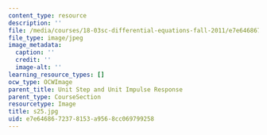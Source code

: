 ```yaml
---
content_type: resource
description: ''
file: /media/courses/18-03sc-differential-equations-fall-2011/e7e6468672378153a9568cc069799258_s25.jpg
file_type: image/jpeg
image_metadata:
  caption: ''
  credit: ''
  image-alt: ''
learning_resource_types: []
ocw_type: OCWImage
parent_title: Unit Step and Unit Impulse Response
parent_type: CourseSection
resourcetype: Image
title: s25.jpg
uid: e7e64686-7237-8153-a956-8cc069799258
---
```

